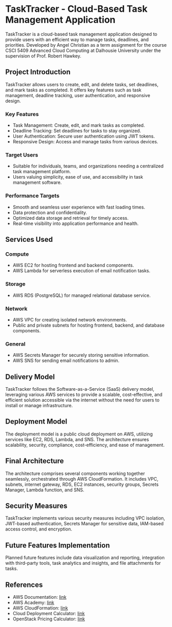 # TaskTracker - Cloud-Based Task Management Application

TaskTracker is a cloud-based task management application designed to provide users with an efficient way to manage tasks, deadlines, and priorities. Developed by Angel Christian as a term assignment for the course CSCI 5409 Advanced Cloud Computing at Dalhousie University under the supervision of Prof. Robert Hawkey.

## Project Introduction

TaskTracker allows users to create, edit, and delete tasks, set deadlines, and mark tasks as completed. It offers key features such as task management, deadline tracking, user authentication, and responsive design.

### Key Features
- Task Management: Create, edit, and mark tasks as completed.
- Deadline Tracking: Set deadlines for tasks to stay organized.
- User Authentication: Secure user authentication using JWT tokens.
- Responsive Design: Access and manage tasks from various devices.

### Target Users
- Suitable for individuals, teams, and organizations needing a centralized task management platform.
- Users valuing simplicity, ease of use, and accessibility in task management software.

### Performance Targets
- Smooth and seamless user experience with fast loading times.
- Data protection and confidentiality.
- Optimized data storage and retrieval for timely access.
- Real-time visibility into application performance and health.

## Services Used

### Compute
- AWS EC2 for hosting frontend and backend components.
- AWS Lambda for serverless execution of email notification tasks.

### Storage
- AWS RDS (PostgreSQL) for managed relational database service.

### Network
- AWS VPC for creating isolated network environments.
- Public and private subnets for hosting frontend, backend, and database components.

### General
- AWS Secrets Manager for securely storing sensitive information.
- AWS SNS for sending email notifications to admin.

## Delivery Model

TaskTracker follows the Software-as-a-Service (SaaS) delivery model, leveraging various AWS services to provide a scalable, cost-effective, and efficient solution accessible via the internet without the need for users to install or manage infrastructure.

## Deployment Model

The deployment model is a public cloud deployment on AWS, utilizing services like EC2, RDS, Lambda, and SNS. The architecture ensures scalability, security, compliance, cost-efficiency, and ease of management.

## Final Architecture

The architecture comprises several components working together seamlessly, orchestrated through AWS CloudFormation. It includes VPC, subnets, internet gateway, RDS, EC2 instances, security groups, Secrets Manager, Lambda function, and SNS.

## Security Measures

TaskTracker implements various security measures including VPC isolation, JWT-based authentication, Secrets Manager for sensitive data, IAM-based access control, and encryption.

## Future Features Implementation

Planned future features include data visualization and reporting, integration with third-party tools, task analytics and insights, and file attachments for tasks.

## References

- AWS Documentation: [link](https://docs.aws.amazon.com/)
- AWS Academy: [link](https://aws.amazon.com/training/awsacademy/)
- AWS CloudFormation: [link](https://docs.aws.amazon.com/AWSCloudFormation/latest/UserGuide/gettingstarted.templatebasics.html)
- Cloud Deployment Calculator: [link](https://openmetal.io/cloud-deployment-calculator/)
- OpenStack Pricing Calculator: [link](https://ubuntu.com/openstack/pricing-calculator/)

